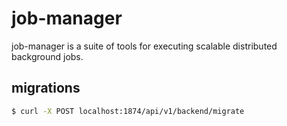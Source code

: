 # job-manager

job-manager is a suite of tools for executing scalable distributed background jobs.

## migrations

```sh
$ curl -X POST localhost:1874/api/v1/backend/migrate
```
